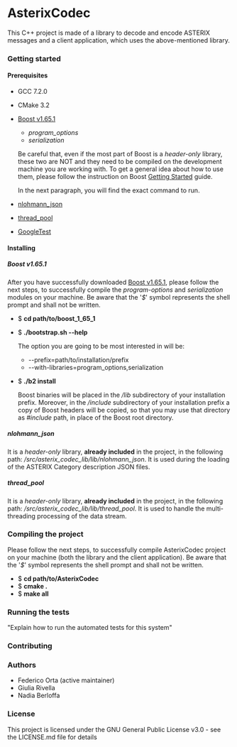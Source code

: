 # AsterixCodec
This C++ project is made of a library to decode and encode ASTERIX messages and a client application, which uses the 
above-mentioned library.

### Getting started

#### Prerequisites
* GCC 7.2.0
* CMake 3.2
* [Boost v1.65.1](http://www.boost.org/users/history/version_1_65_1.html)
    * _program_options_
    * _serialization_
    
    Be careful that, even if the most part of Boost is a _header-only_ library, these two are NOT and they need to be 
    compiled on the development machine you are working with. To get a general idea about how to use them, please follow 
    the instruction on Boost [Getting Started](http://www.boost.org/doc/libs/1_65_1/more/getting_started/unix-variants.html#prepare-to-use-a-boost-library-binary)
    guide.
    
    In the next paragraph, you will find the exact command to run.
    
* [nlohmann_json](http://www.github.com/nlohmann/json)
* [thread_pool](http://www.github.com/progschj/ThreadPool)
* [GoogleTest](http://www.github.com/google/googletest)
    
#### Installing
##### Boost v1.65.1
After you have successfully downloaded [Boost v1.65.1](http://www.boost.org/users/history/version_1_65_1.html), please 
follow the next steps, to successfully compile the _program-options_ and _serialization_ modules on your machine.
Be aware that the '_$_' symbol represents the shell prompt and shall not be written.

* $ **cd path/to/boost_1_65_1**
* $ **./bootstrap.sh --help**

    The option you are going to be most interested in will be:
    * --prefix=path/to/installation/prefix
    * --with-libraries=program_options,serialization
    
* $ **./b2 install**

    Boost binaries will be placed in the _/lib_ subdirectory of your installation prefix. Moreover, in the _/include_
    subdirectory of your installation prefix a copy of Boost headers will be copied, so that you may use that directory
    as _#include_ path, in place of the Boost root directory.
    
##### nlohmann_json
It is a _header-only_ library, **already included** in the project, in the following path: 
_/src/asterix_codec_lib/lib/nlohmann_json_.
It is used during the loading of the ASTERIX Category description JSON files.

##### thread_pool
It is a _header-only_ library, **already included** in the project, in the following path: 
_/src/asterix_codec_lib/lib/thread_pool_.
It is used to handle the multi-threading processing of the data stream.

### Compiling the project
Please follow the next steps, to successfully compile AsterixCodec project on your machine (both the 
library and the client application).
Be aware that the '_$_' symbol represents the shell prompt and shall not be written.

* $ **cd path/to/AsterixCodec**
* $ **cmake .**
* $ **make all**

### Running the tests
"Explain how to run the automated tests for this system"

### Contributing

### Authors
* Federico Orta (active maintainer)
* Giulia Rivella
* Nadia Berloffa

### License
This project is licensed under the GNU General Public License v3.0 - see the LICENSE.md file for details